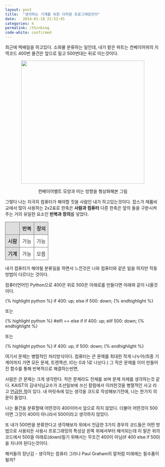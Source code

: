 ```yaml
---
layout: post
title:  "생각하는 기계를 위한 다차원 프로그래밍언어"
date:   2014-01-18 21:52:45
categories: k
permalink: /thinking
code-white: confirmed
---
```

<style type="text/css">
table.gridtable {
	color:#333333;
	border-width: 1px;
	border-color: #666666;
	border-collapse: collapse;
}
table.gridtable th {
	border-width: 1px;
	padding: 8px;
	border-style: solid;
	border-color: #666666;
	background-color: #dedede;
}
table.gridtable td {
	border-width: 1px;
	padding: 8px;
	border-style: solid;
	border-color: #666666;
	background-color: #ffffff;
}
</style>

최근에 택배일을 하고있다. 소화물 분류하는 일인데, 내가 맡은 파트는 컨베이어위의 지역코드 400번 물건은 앞으로 밀고 500번대는 뒤로 미는것이다.

<center>
<img src="http://farm6.staticflickr.com/5491/12104211285_df0ae0f6d2_z.jpg" width="400">

컨베이어벨트 모양과 미는 방향을 형상화해본 그림
</center>

그렇다 나는 지극히 컴퓨터가 해야할 짓을 사람인 내가 하고있는것이다. 잡스가 제품비교에서 많이 사용하는 2x2표로 한축은 **사람과 컴퓨터** 다른 한축은 앞의 둘을 구분시켜주는 거의 유일한 요소인 **반복과 창의**를 넣었다.


<center><table class="gridtable">
<tr>
	<th></th><th>반복</th><th>창의</th>
</tr>
<tr>
	<th>시람</th><td>가능</td><td>가능</td>
</tr>
<tr>
	<th>기계</th><td>가능</td><td>모름</td>
</tr>
</table></center>

내가 컴퓨터가 해야될 분류일을 하면서 느낀것은 나와 컴퓨터와 같은 일을 하지만 작동방법이 다르다는 것이다.

컴퓨터언어인 Python으로 400은 위로 500은 아래로를 만들다면 아래와 같이 나올것이다.

{% highlight python %}
if 400:
  up;
else if 500:
  down;
{% endhighlight %}

또는

{% highlight python %}
#elfi == else if
if 400:
  up;
elif 500:
  down;
{% endhighlight %}

또는

{% highlight python %}
if 400:
  up;
if 500:
  down;
{% endhighlight %}

여기서 문제는 병렬적인 처리방식이다. 컴퓨터는 큰 문제를 최대한 작게 나누어(최종 기계어까지 가면 모든 문제, 트렌젝션, IO는 0과 1로 나뉜다.) 그 작은 문제를 이미 만들어진 함수를 통해 반복적으로 해결하는반면, 

사람은 큰 문제는 크게 생각한다. 작은 문제라도 전체를 보며 문제 자체를 생각하는것 같다. KAIST의 김내식님교수가 조선일보에 쓰신 칼럼에서 이러한것을 병렬적인 사고 라고 [언급한 적](http://m.chosun.com/article.html?contid=2012112602451)이 있다. 내 머릿속에 있는 생각을 코드로 작성해보기전에, 나는 한가지 의문이 들었다.

나는 물건을 분류할때 어떤것이 400이어서 앞으로 하지 않았다. 더불어 어떤것이 500이면 그것이 400이 아니라서 500이라고 생각하지 않았다.

또 내가 500번을 분류한다고 생각해보자 위에서 언급한 3가지 경우의 코드들은 어떤 방법으로 사용되든 사용시 프로그래밍의 특성상 윈쪽 위에서부터 해석되는데 이 말은 위의 코드에서 500을 아래로(down)밀기 위해서는 무조건 400이 아님(if 400 else if 500)을 지나야 된다는것이다. 









해커들의 장난감 - 생각하는 컴퓨터 그러나 Paul Graham의 말처럼 미래에는 필수품이 될까?
